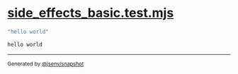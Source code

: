 # [side_effects_basic.test.mjs](../side_effects_basic.test.mjs)

```js
"hello world"
```

```js
hello world
```

---

<sub>
  Generated by <a href="https://github.com/jsenv/core/tree/main/packages/independent/snapshot">@jsenv/snapshot</a>
</sub>
